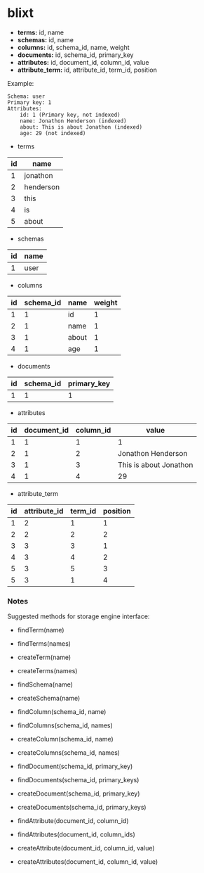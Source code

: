 # blixt

- **terms:** id, name
- **schemas:** id, name
- **columns:** id, schema_id, name, weight
- **documents:** id, schema_id, primary_key
- **attributes:** id, document_id, column_id, value
- **attribute_term:** id, attribute_id, term_id, position


Example:

    Schema: user
    Primary key: 1
    Attributes:
        id: 1 (Primary key, not indexed)
        name: Jonathon Henderson (indexed)
        about: This is about Jonathon (indexed)
        age: 29 (not indexed)

- terms

| id | name      |
|----|-----------|
| 1  | jonathon  |
| 2  | henderson |
| 3  | this      |
| 4  | is        |
| 5  | about     |

- schemas

| id | name |
|----|------|
| 1  | user |

- columns

| id | schema_id | name  | weight |
|----|-----------|-------|--------|
| 1  | 1         | id    | 1      |
| 2  | 1         | name  | 1      |
| 3  | 1         | about | 1      |
| 4  | 1         | age   | 1      |

- documents

| id | schema_id | primary_key |
|----|-----------|-------------|
| 1  | 1         | 1           |

- attributes

| id | document_id | column_id | value                  |
|----|-------------|-----------|------------------------|
| 1  | 1           | 1         | 1                      |
| 2  | 1           | 2         | Jonathon Henderson     |
| 3  | 1           | 3         | This is about Jonathon |
| 4  | 1           | 4         | 29                     |

- attribute_term

| id | attribute_id | term_id | position |
|----|--------------|---------|----------|
| 1  | 2            | 1       | 1        |
| 2  | 2            | 2       | 2        |
| 3  | 3            | 3       | 1        |
| 4  | 3            | 4       | 2        |
| 5  | 3            | 5       | 3        |
| 5  | 3            | 1       | 4        |

### Notes
Suggested methods for storage engine interface:

- findTerm(name)
- findTerms(names)
- createTerm(name)
- createTerms(names)

- findSchema(name)
- createSchema(name)

- findColumn(schema_id, name)
- findColumns(schema_id, names)
- createColumn(schema_id, name)
- createColumns(schema_id, names)

- findDocument(schema_id, primary_key)
- findDocuments(schema_id, primary_keys)
- createDocument(schema_id, primary_key)
- createDocuments(schema_id, primary_keys)

- findAttribute(document_id, column_id)
- findAttributes(document_id, column_ids)
- createAttribute(document_id, column_id, value)
- createAttributes(document_id, column_id, value)